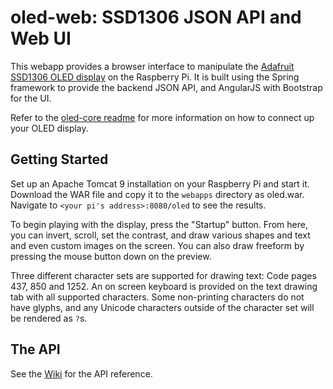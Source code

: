 # oled-web: SSD1306 JSON API and Web UI

This webapp provides a browser interface to manipulate the [Adafruit SSD1306 OLED display](https://www.adafruit.com/categories/98) on the Raspberry Pi.
It is built using the Spring framework to provide the backend JSON API, and AngularJS with Bootstrap for the UI.

Refer to the [oled-core readme](https://github.com/fauxpark/oled-core#readme) for more information on how to connect up your OLED display.

## Getting Started

Set up an Apache Tomcat 9 installation on your Raspberry Pi and start it. Download the WAR file and copy it to the `webapps` directory as oled.war.
Navigate to `<your pi's address>:8080/oled` to see the results.

To begin playing with the display, press the "Startup" button. From here, you can invert, scroll, set the contrast, and draw various shapes and text
and even custom images on the screen. You can also draw freeform by pressing the mouse button down on the preview.

Three different character sets are supported for drawing text: Code pages 437, 850 and 1252. An on screen keyboard is provided on the text drawing tab with
all supported characters. Some non-printing characters do not have glyphs, and any Unicode characters outside of the character set will be rendered as `?`s.

## The API

See the [Wiki](https://github.com/fauxpark/oled-web/wiki) for the API reference.
